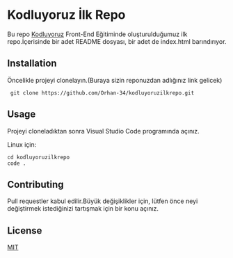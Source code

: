 # Kodluyoruz İlk Repo
Bu repo [Kodluyoruz](#) Front-End Eğitiminde oluşturulduğumuz ilk repo.İçerisinde bir adet README dosyası, bir adet de index.html barındırıyor.

## Installation
Öncelikle projeyi clonelayın.(Buraya sizin reponuzdan adlığınız link gelicek)

```
 git clone https://github.com/Orhan-34/kodluyoruzilkrepo.git
```
## Usage
Projeyi cloneladıktan sonra Visual Studio Code programında açınız.

Linux için:

``` 
cd kodluyoruzilkrepo
code .
```

## Contributing
Pull requestler kabul edilir.Büyük değişiklikler için, lütfen önce neyi değiştirmek istediğinizi tartışmak için bir konu açınız.

## License
[MIT](#)



